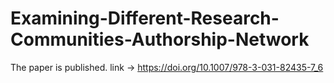 # Examining-Different-Research-Communities-Authorship-Network

The paper is published. link -> https://doi.org/10.1007/978-3-031-82435-7_6
